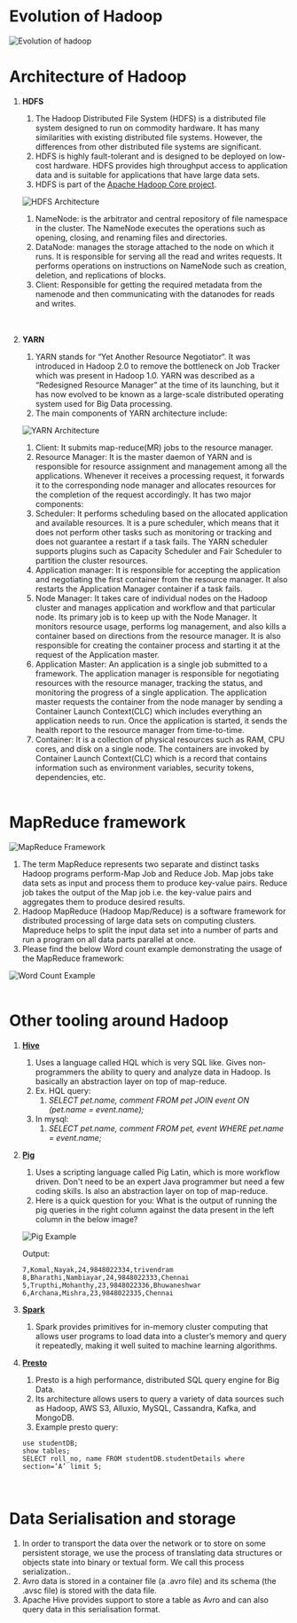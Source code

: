# Evolution of Hadoop

![Evolution of hadoop](images/hadoop_evolution.png)

# Architecture of Hadoop

1. **HDFS**
    1. The Hadoop Distributed File System (HDFS) is a distributed file system designed to run on commodity hardware. It has many similarities with existing distributed file systems. However, the differences from other distributed file systems are significant.
    2. HDFS is highly fault-tolerant and is designed to be deployed on low-cost hardware. HDFS provides high throughput access to application data and is suitable for applications that have large data sets.
    3. HDFS is part of the [Apache Hadoop Core project](https://github.com/apache/hadoop).

    ![HDFS Architecture](images/hdfs_architecture.png)

    1. NameNode: is the arbitrator and central repository of file namespace in the cluster. The NameNode executes the operations such as opening, closing, and renaming files and directories.
    2. DataNode: manages the storage attached to the node on which it runs. It is responsible for serving all the read and writes requests. It performs operations on instructions on NameNode such as creation, deletion, and replications of blocks.
    3. Client: Responsible for getting the required metadata from the namenode and then communicating with the datanodes for reads and writes. </br></br></br>

2. **YARN**
    1. YARN stands for “Yet Another Resource Negotiator“. It was introduced in Hadoop 2.0 to remove the bottleneck on Job Tracker which was present in Hadoop 1.0. YARN was described as a “Redesigned Resource Manager” at the time of its launching, but it has now evolved to be known as a large-scale distributed operating system used for Big Data processing.
    2. The main components of YARN architecture include:

    ![YARN Architecture](images/yarn_architecture.gif)

    1. Client: It submits map-reduce(MR) jobs to the resource manager.
    2. Resource Manager: It is the master daemon of YARN and is responsible for resource assignment and management among all the applications. Whenever it receives a processing request, it forwards it to the corresponding node manager and allocates resources for the completion of the request accordingly. It has two major components:
    3. Scheduler: It performs scheduling based on the allocated application and available resources. It is a pure scheduler, which means that it does not perform other tasks such as monitoring or tracking and does not guarantee a restart if a task fails. The YARN scheduler supports plugins such as Capacity Scheduler and Fair Scheduler to partition the cluster resources.
    4. Application manager: It is responsible for accepting the application and negotiating the first container from the resource manager. It also restarts the Application Manager container if a task fails.
    5. Node Manager: It takes care of individual nodes on the Hadoop cluster and manages application and workflow and that particular node. Its primary job is to keep up with the Node Manager. It monitors resource usage, performs log management, and also kills a container based on directions from the resource manager. It is also responsible for creating the container process and starting it at the request of the Application master.
    6. Application Master: An application is a single job submitted to a framework. The application manager is responsible for negotiating resources with the resource manager, tracking the status, and monitoring the progress of a single application. The application master requests the container from the node manager by sending a Container Launch Context(CLC) which includes everything an application needs to run. Once the application is started, it sends the health report to the resource manager from time-to-time.
    7. Container: It is a collection of physical resources such as RAM, CPU cores, and disk on a single node. The containers are invoked by Container Launch Context(CLC) which is a record that contains information such as environment variables, security tokens, dependencies, etc. </br></br>


# MapReduce framework

![MapReduce Framework](images/map_reduce.jpg)

1. The term MapReduce represents two separate and distinct tasks Hadoop programs perform-Map Job and Reduce Job. Map jobs take data sets as input and process them to produce key-value pairs. Reduce job takes the output of the Map job i.e. the key-value pairs and aggregates them to produce desired results.
2. Hadoop MapReduce (Hadoop Map/Reduce) is a software framework for distributed processing of large data sets on computing clusters. Mapreduce helps to split the input data set into a number of parts and run a program on all data parts parallel at once.
3. Please find the below Word count example demonstrating the usage of the MapReduce framework:

![Word Count Example](images/mapreduce_example.jpg)
</br></br>

# Other tooling around Hadoop

1. [**Hive**](https://hive.apache.org/)
    1. Uses a language called HQL which is very SQL like.  Gives non-programmers the ability to query and analyze data in Hadoop.  Is basically an abstraction layer on top of map-reduce.
    2. Ex. HQL query:
        1. _SELECT pet.name, comment FROM pet JOIN event ON  (pet.name = event.name);_
    3. In mysql:
        1. _SELECT pet.name, comment FROM pet, event WHERE  pet.name = event.name;_
2. [**Pig**](https://pig.apache.org/)
    1. Uses a scripting language called Pig Latin, which is more workflow driven.  Don't need to be an expert Java programmer but need a few coding skills.  Is also an abstraction layer on top of map-reduce.
    2. Here is a quick question for you:
    What is the output of running the pig queries in the right column against the data present in the left column in the below image?

    ![Pig Example](images/pig_example.png)

    Output:
    ```
    7,Komal,Nayak,24,9848022334,trivendram
    8,Bharathi,Nambiayar,24,9848022333,Chennai
    5,Trupthi,Mohanthy,23,9848022336,Bhuwaneshwar
    6,Archana,Mishra,23,9848022335,Chennai
    ```

3. [**Spark**](https://spark.apache.org/)
    1. Spark provides primitives for in-memory cluster computing that allows user programs to load data into a cluster’s memory and query it repeatedly, making it well suited to machine learning algorithms.
4. [**Presto**](https://prestodb.io/)
    1. Presto is a high performance, distributed SQL query engine for Big Data.
    2. Its architecture allows users to query a variety of data sources such as Hadoop, AWS S3, Alluxio, MySQL, Cassandra, Kafka, and MongoDB.
    3. Example presto query:
    ```
    use studentDB;
    show tables;
    SELECT roll_no, name FROM studentDB.studentDetails where section=’A’ limit 5;
    ```
</br>

# Data Serialisation and storage

1. In order to transport the data over the network or to store on some persistent storage, we use the process of translating data structures or objects state into binary or textual form. We call this process serialization..
2. Avro data is stored in a container file (a .avro file) and its schema (the .avsc file) is stored with the data file.
3. Apache Hive provides support to store a table as Avro and can also query data in this serialisation format.
